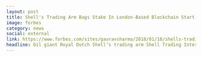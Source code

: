 ```yaml
---
layout: post
title: Shell's Trading Arm Bags Stake In London-Based Blockchain Start-Up
image: forbes
category: news
social: external
link: https://www.forbes.com/sites/gauravsharma/2018/01/18/shells-trading-arm-bags-stake-in-london-based-blockchain-start-up/#e9cd9ab213e2
headline: Oil giant Royal Dutch Shell’s trading arm Shell Trading International made a significant move into blockchain development on Thursday (18 January) by bagging a minority stake in London, U.K.-based start-up Applied Blockchain.
---
```

